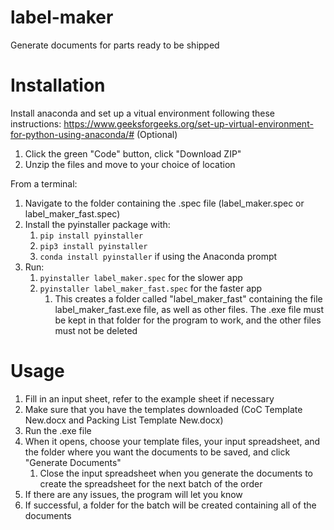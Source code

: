 # label-maker
Generate documents for parts ready to be shipped

# Installation
Install anaconda and set up a vitual environment following these instructions: https://www.geeksforgeeks.org/set-up-virtual-environment-for-python-using-anaconda/# (Optional)

1. Click the green "Code" button, click "Download ZIP"
2. Unzip the files and move to your choice of location

From a terminal:
1. Navigate to the folder containing the .spec file (label_maker.spec or label_maker_fast.spec)
2. Install the pyinstaller package with:
   1. `pip install pyinstaller`
   2. `pip3 install pyinstaller`
   3. `conda install pyinstaller` if using the Anaconda prompt
4. Run:
   1. `pyinstaller label_maker.spec` for the slower app
   2. `pyinstaller label_maker_fast.spec` for the faster app
        1. This creates a folder called "label_maker_fast" containing the file label_maker_fast.exe file, as well as other files. The .exe file must be kept in that folder for the program to work, and the other files must not be deleted

# Usage
1. Fill in an input sheet, refer to the example sheet if necessary
2. Make sure that you have the templates downloaded (CoC Template New.docx and Packing List Template New.docx)
3. Run the .exe file
4. When it opens, choose your template files, your input spreadsheet, and the folder where you want the documents to be saved, and click "Generate Documents"
   1. Close the input spreadsheet when you generate the documents to create the spreadsheet for the next batch of the order
6. If there are any issues, the program will let you know
7. If successful, a folder for the batch will be created containing all of the documents
